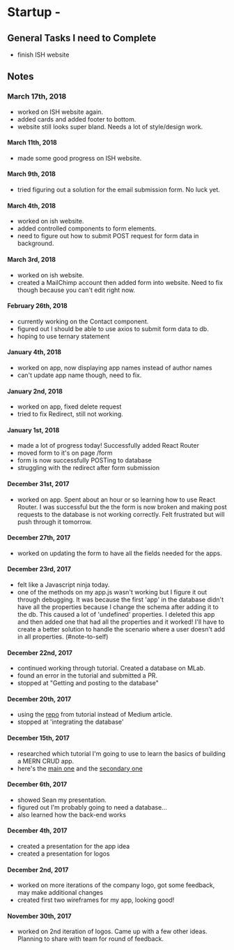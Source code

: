 # Startup -  

## General Tasks I need to Complete
- finish ISH website

## Notes
### March 17th, 2018
- worked on ISH website again.
- added cards and added footer to bottom. 
- website still looks super bland. Needs a lot of style/design work.

#### March 11th, 2018
- made some good progress on ISH website.

#### March 9th, 2018
- tried figuring out a solution for the email submission form. No luck yet.

#### March 4th, 2018
- worked on ish website.
- added controlled components to form elements.
- need to figure out how to submit POST request for form data in background.

#### March 3rd, 2018
- worked on ish website. 
- created a MailChimp account then added form into website. Need to fix though because you can't edit right now.

#### February 26th, 2018
- currently working on the Contact component.
- figured out I should be able to use axios to submit form data to db.
- hoping to use ternary statement

#### January 4th, 2018
- worked on app, now displaying app names instead of author names
- can't update app name though, need to fix.

#### January 2nd, 2018
- worked on app, fixed delete request
- tried to fix Redirect, still not working.

#### January 1st, 2018
- made a lot of progress today! Successfully added React Router
- moved form to it's on page /form
- form is now successfully POSTing to database
- struggling with the redirect after form submission

#### December 31st, 2017
- worked on app. Spent about an hour or so learning how to use React Router. I was successful but the the form is now broken and making post requests to the database is not working correctly. Felt frustrated but will push through it tomorrow.

#### December 27th, 2017
- worked on updating the form to have all the fields needed for the apps.

#### December 23rd, 2017
- felt like a Javascript ninja today.
- one of the methods on my app.js wasn't working but I figure it out through debugging. It was because the first 'app' in the database didn't have all the properties because I change the schema after adding it to the db. This caused a lot of 'undefined' properties. I deleted this app and then added one that had all the properties and it worked! I'll have to create a better solution to handle the scenario where a user doesn't add in all properties. (#note-to-self)

#### December 22nd, 2017
- continued working through tutorial. Created a database on MLab. 
- found an error in the tutorial and submitted a PR.
- stopped at "Getting and posting to the database"

#### December 20th, 2017
- using the [repo](https://github.com/bryantheastronaut/mernCommentBox) from tutorial instead of Medium article.
- stopped at 'integrating the database'


#### December 15th, 2017
- researched which tutorial I'm going to use to learn the basics of building a MERN CRUD app.
- here's the [main one](https://medium.com/@bryantheastronaut/react-getting-started-the-mern-stack-tutorial-feat-es6-de1a2886be50) and the [secondary one](https://hashnode.com/post/react-tutorial-using-mern-stack-ciiyus9m700qqge53mer0isxz)

#### December 6th, 2017
- showed Sean my presentation. 
- figured out I'm probably going to need a database...
- also learned how the back-end works


#### December 4th, 2017
- created a presentation for the app idea
- created a presentation for logos

#### December 2nd, 2017
- worked on more iterations of the company logo, got some feedback, may make additional changes
- created first two wireframes for my app, looking good!

#### November 30th, 2017
- worked on 2nd iteration of logos. Came up with a few other ideas. Planning to share with team for round of feedback. 
 
